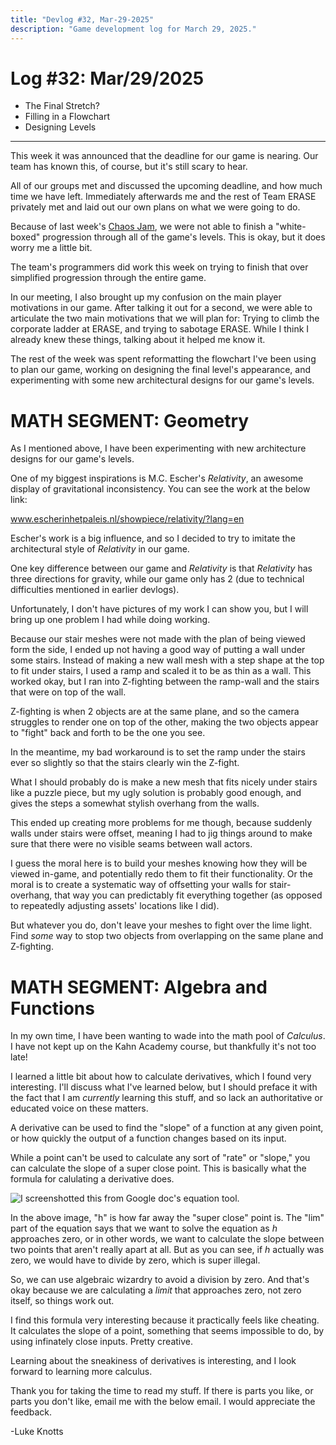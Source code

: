 ```yaml
---
title: "Devlog #32, Mar-29-2025"
description: "Game development log for March 29, 2025."
---
```


# Log <span class="date">#</span>32: <span class="date">Mar/29/2025</span>

<ul>
<li class="summary">The Final Stretch?</li>
<li class="summary">Filling in a Flowchart</li>
<li class="summary">Designing Levels</li>
</ul>

---

This week it was announced that the deadline for our game is nearing. Our team has known this, of course, but it's still scary to hear.

All of our groups met and discussed the upcoming deadline, and how much time we have left. Immediately afterwards me and the rest of Team ERASE privately met and laid out our own plans on what we were going to do.

Because of last week's <a href="/devlog/mar-18-2025" class="inline-link">Chaos Jam</a>, we were not able to finish a "white-boxed" progression through all of the game's levels. This is okay, but it does worry me a little bit.

The team's programmers did work this week on trying to finish that over simplified progression through the entire game.

In our meeting, I also brought up my confusion on the main player motivations in our game. After talking it out for a second, we were able to articulate the two main motivations that we will plan for: Trying to climb the corporate ladder at ERASE, and trying to sabotage ERASE. While I think I already knew these things, talking about it helped me know it.

The rest of the week was spent reformatting the flowchart I've been using to plan our game, working on designing the final level's appearance, and experimenting with some new architectural designs for our game's levels.

<h1>MATH SEGMENT: Geometry</h1>

As I mentioned above, I have been experimenting with new architecture designs for our game's levels.

One of my biggest inspirations is M.C. Escher's <i>Relativity</i>, an awesome display of gravitational inconsistency. You can see the work at the below link:

<a href="https://www.escherinhetpaleis.nl/showpiece/relativity/?lang=en">www.escherinhetpaleis.nl/showpiece/relativity/?lang=en</a>

Escher's work is a big influence, and so I decided to try to imitate the architectural style of <i>Relativity</i> in our game.

One key difference between our game and <i>Relativity</i> is that <i>Relativity</i> has three directions for gravity, while our game only has 2 (due to technical difficulties mentioned in earlier devlogs).

Unfortunately, I don't have pictures of my work I can show you, but I will bring up one problem I had while doing working.

Because our stair meshes were not made with the plan of being viewed form the side, I ended up not having a good way of putting a wall under some stairs. Instead of making a new wall mesh with a step shape at the top to fit under stairs, I used a ramp and scaled it to be as thin as a wall. This worked okay, but I ran into Z-fighting between the ramp-wall and the stairs that were on top of the wall.

Z-fighting is when 2 objects are at the same plane, and so the camera struggles to render one on top of the other, making the two objects appear to "fight" back and forth to be the one you see.

In the meantime, my bad workaround is to set the ramp under the stairs ever so slightly so that the stairs clearly win the Z-fight.

What I should probably do is make a new mesh that fits nicely under stairs like a puzzle piece, but my ugly solution is probably good enough, and gives the steps a somewhat stylish overhang from the walls.

This ended up creating more problems for me though, because suddenly walls under stairs were offset, meaning I had to jig things around to make sure that there were no visible seams between wall actors.

I guess the moral here is to build your meshes knowing how they will be viewed in-game, and potentially redo them to fit their functionality. Or the moral is to create a systematic way of offsetting your walls for stair-overhang, that way you can predictably fit everything together (as opposed to repeatedly adjusting assets' locations like I did).

But whatever you do, don't leave your meshes to fight over the lime light. Find <i>some</i> way to stop two objects from overlapping on the same plane and Z-fighting.

<h1>MATH SEGMENT: Algebra and Functions</h1>

In my own time, I have been wanting to wade into the math pool of <i>Calculus</i>. I have not kept up on the Kahn Academy course, but thankfully it's not too late!

I learned a little bit about how to calculate derivatives, which I found very interesting. I'll discuss what I've learned below, but I should preface it with the fact that I am <i>currently</i> learning this stuff, and so lack an authoritative or educated voice on these matters.

A derivative can be used to find the "slope" of a function at any given point, or how quickly the output of a function changes based on its input.

While a point can't be used to calculate any sort of "rate" or "slope," you can calculate the slope of a super close point. This is basically what the formula for calulating a derivative does.

<img src="/images/derivativeformula.png" title="I screenshotted this from Google doc's equation tool."></img>

In the above image, "h" is how far away the "super close" point is. The "lim" part of the equation says that we want to solve the equation as <i>h</i> approaches zero, or in other words, we want to calculate the slope between two points that aren't really apart at all. But as you can see, if <i>h</i> actually was zero, we would have to divide by zero, which is super illegal.

So, we can use algebraic wizardry to avoid a division by zero. And that's okay because we are calculating a <i>limit</i> that approaches zero, not zero itself, so things work out.

I find this formula very interesting because it practically feels like cheating. It calculates the slope of a point, something that seems impossible to do, by using infinately close inputs. Pretty creative.

Learning about the sneakiness of derivatives is interesting, and I look forward to learning more calculus.

Thank you for taking the time to read my stuff. If there is parts you like, or parts you don't like, email me with the below email. I would appreciate the feedback.

<p class="signature">-Luke Knotts</p>
